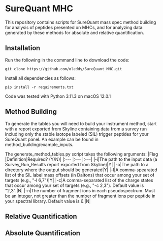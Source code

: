 # SureQuant MHC
This repository contains scripts for SureQuant mass spec method building for analysis of peptides presented on MHCs, and for analyzing data generated by these methods for absolute and relative quantification. 

## Installation

Run the following in the command line to download the code: 
~~~
git clone https://github.com/oleddy/SureQuant_MHC.git
~~~

Install all dependencies as follows:
~~~
pip install -r requirements.txt
~~~

Code was tested with Python 3.11.3 on macOS 12.0.1

## Method Building

To generate the tables you will need to build your instrument method, start with a report exported from Skyline containing data from a survey run including only the stable isotope labeled (SIL) trigger peptides for your SureQuant panel. An example can be found in method_building/example_inputs.

The generate_method_tables.py script takes the following arguments:
|Flag |Definition|Required? (Y/N)|
|:--- |:--- |:---|
|-i|The path to the input data (a Survey_Run_Results report exported from Skyline)|Y|
|-o|The path to a directory where the output should be generated|Y|
|-l|A comma-spearated list of the SIL label mass offsets (in Daltons) that occur among your set of targets (e.g., "-l 6,7")|Y|
|-c|A comma-separated list of the charge states that occur among your set of targets (e.g., "-c 2,3"). Default value is "2,3".|N|
|-n|The number of fragment ions in each pseudospectrum. Must be an integer, not greater than the number of fragment ions per peptide in your spectral library. Default value is 6.|N|



## Relative Quantification

## Absolute Quantification
